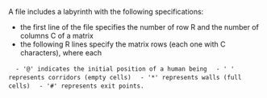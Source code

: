 A file includes a labyrinth with the following specifications:
- the first line of the file specifies the number of row R and the
  number of columns C of a matrix
- the following R lines specify the matrix rows (each one with C
  characters), where each


``  - '@' indicates the initial position of a human being``
``  - ' ' represents corridors (empty cells)``
``  - '*' represents walls (full cells)``
``  - '#' represents exit points.``

